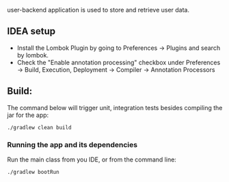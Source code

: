 user-backend application is used to store and retrieve user data.

## IDEA setup

- Install the Lombok Plugin by going to Preferences -> Plugins and search by lombok.
- Check the "Enable annotation processing" checkbox under Preferences -> Build, Execution, Deployment -> Compiler -> Annotation Processors


## Build:

The command below will trigger unit, integration tests besides compiling the jar for the app:

```
./gradlew clean build
```

### Running the app and its dependencies

Run the main class from you IDE, or from the command line:

```
./gradlew bootRun
```
